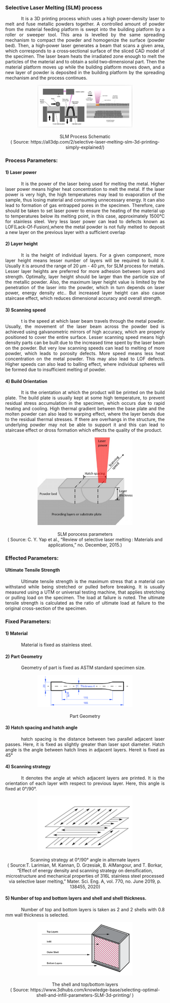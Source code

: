 ### Selective Laser Melting (SLM) process<br>
<p style="text-indent:50px; text-align: justify">It is a 3D printing process which uses a high power-density laser to melt and fuse metallic powders together. A controlled amount of powder from the material feeding platform is swept into the building platform by a roller or sweeper tool. This area is levelled by the same spreading mechanism to compact the powder and homogenize the surface (powder bed). Then, a high‐power laser generates a beam that scans a given area, which corresponds to a cross‐sectional surface of the sliced CAD model of the specimen. The laser beam heats the irradiated zone enough to melt the particles of the material and to obtain a solid two‐dimensional part. Then the material platform moves up while the building platform moves down, and a new layer of powder is deposited in the building platform by the spreading mechanism and the process continues.</p>
<p align="center">
  <img width="300" src="images/SLMschematic.jpg"></img><br><br>
SLM Process Schematic <br>
( Source: https://all3dp.com/2/selective-laser-melting-slm-3d-printing-simply-explained/)
</p>

### Process Parameters:
#### 1) Laser power
<p style="text-indent:50px; text-align: justify">It is the power of the laser being used for melting the metal. Higher laser power means higher heat concentration to melt the metal. If the laser power is very high, the high temperatures may lead to evaporation of the sample, thus losing material and consuming unnecessary energy. It can also lead to formation of gas entrapped pores in the specimen. Therefore, care should be taken to set laser power to ensure the heating of the material up to temperatures below its melting point, in this case, approximately 1500°C for stainless steel. Very less laser power can lead to defects known as LOF(Lack-Of-Fusion),where the metal powder is not fully melted to deposit a new layer on the previous layer with a sufficient overlap</p>

#### 2) Layer height
<p style="text-indent:50px; text-align: justify">It is the height of individual layers. For a given component, more layer height means lesser number of layers will be required to build it. Usually it is around the range of 20 &#181m - 40 &#181m, for SLM process for metals. Lesser layer heights are preferred for more adhesion between layers and strength. Optimally, layer height should be larger than the particle size of the metallic powder. Also, the maximum layer height value is limited by the penetration of the laser into the powder, which in turn depends on laser power, energy density etc.. But increased layer height can also cause staircase effect, which reduces dimensional accuracy and overall strength.</p>

#### 3) Scanning speed
<p style="text-indent:50px; text-align: justify">t is the speed at which laser beam travels through the metal powder. Usually, the movement of the laser beam across the powder bed is achieved using galvanometric mirrors of high accuracy, which are properly positioned to cover the entire surface. Lesser scanning speed means high density parts can be built due to the increased time spent by the laser beam on the powder. But very low scanning speeds can lead to melting of more powder, which leads to porosity defects. More speed means less heat concentration on the metal powder. This may also lead to LOF defects. Higher speeds can also lead to balling effect, where individual spheres will be formed due to insufficient melting of powder.</p>

#### 4) Build Orientation
<p style="text-indent:50px; text-align: justify">It is the orientation at which the product will be printed on the build plate. The build plate is usually kept at some high temperature, to prevent residual stress accumulation in the specimen, which occurs due to rapid heating and cooling. High thermal gradient between the base plate and the molten powder can also lead to warping effect, where the layer bends due to the residual thermal stresses. If there are overhangs in the structure, the underlying powder may not be able to support it and this can lead to staircase effect or dross formation which effects the quality of the product.</p>
<p align="center">
  <img width="300" src="images/SLMparameters.jpg"></img><br><br>
SLM porocess parameters <br>
( Source: C. Y. Yap et al., “Review of selective laser melting : Materials and applications,” no. December, 2015.)
</p>

### Effected Parameters:
#### Ultimate Tensile Strength
<p style="text-indent:50px; text-align: justify">Ultimate tensile strength is the maximum stress that a material can withstand while being stretched or pulled before breaking. It is usually measured using a UTM or universal testing machine, that applies stretching or pulling load on the specimen. The load at failure is noted. The ultimate tensile strength is calculated as the ratio of ultimate load at failure to the original cross-section of the specimen.</p>

### Fixed Parameters:
#### 1) Material
<p style="text-indent:50px; text-align: justify">Material is fixed as stainless steel.</p>

#### 2) Part Geometry
<p style="text-indent:50px; text-align: justify">Geometry of part is fixed as ASTM standard specimen size.</p>
<p align="center">
  <img width="300" src="images/fdmtensilepart.PNG"></img><br><br>
Part Geometry <br>
</p> 

#### 3) Hatch spacing and hatch angle
<p style="text-indent:50px; text-align: justify">hatch spacing is the distance between two parallel adjacent laser passes. Here, it is fixed as slightly greater than laser spot diameter. Hatch angle is the angle between hatch lines in adjacent layers. Hereit is fixed as 45°</p>

#### 4) Scanning strategy
<p style="text-indent:50px; text-align: justify">It denotes the angle at which adjacent layers are printed. It is the orientation of each layer with respect to previous layer. Here, this angle is fixed at 0°/90°.</p>
<p align="center">
  <img width="300" src="images/090scan.JPG"></img><br><br>
Scanning strategy at 0°/90° angle in alternate layers <br>
( Source:T. Larimian, M. Kannan, D. Grzesiak, B. AlMangour, and T. Borkar, “Effect of energy density and scanning strategy on densification, microstructure and mechanical properties of 316L stainless steel processed via selective laser melting,” Mater. Sci. Eng. A, vol. 770, no. June 2019, p. 138455, 2020)
</p>

#### 5) Number of top and bottom layers and shell and shell thickness.
<p style="text-indent:50px; text-align: justify">Number of top and bottom layers is taken as 2 and 2 shells with 0.8 mm wall thickness is selected.</p>
<p align="center">
  <img width="300" src="images/shelltopbottomlayer.png"></img><br><br>
The shell and top/bottom layers <br>
( Source: https://www.3dhubs.com/knowledge-base/selecting-optimal-shell-and-infill-parameters-SLM-3d-printing/ )
</p>

